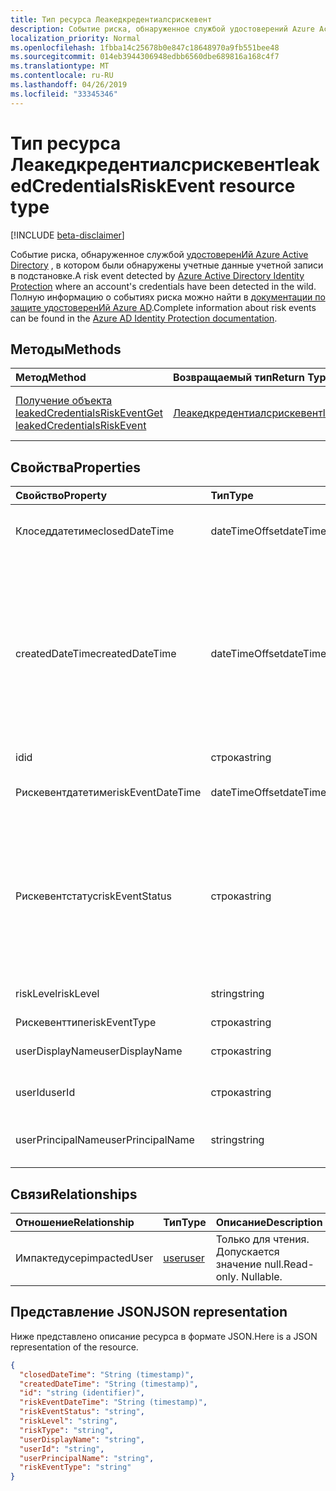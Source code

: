 ```yaml
---
title: Тип ресурса Леакедкредентиалсрискевент
description: Событие риска, обнаруженное службой удостоверений Azure Active Directory, в котором были обнаружены учетные данные учетной записи в подстановке. Полную информацию о событиях риска можно найти в документации по защите удостоверений Azure AD.
localization_priority: Normal
ms.openlocfilehash: 1fbba14c25678b0e847c18648970a9fb551bee48
ms.sourcegitcommit: 014eb3944306948edbb6560dbe689816a168c4f7
ms.translationtype: MT
ms.contentlocale: ru-RU
ms.lasthandoff: 04/26/2019
ms.locfileid: "33345346"
---
```

# <a name="leakedcredentialsriskevent-resource-type"></a><span data-ttu-id="3c3f5-104">Тип ресурса Леакедкредентиалсрискевент</span><span class="sxs-lookup"><span data-stu-id="3c3f5-104">leakedCredentialsRiskEvent resource type</span></span>

[!INCLUDE [beta-disclaimer](../../includes/beta-disclaimer.md)]

<span data-ttu-id="3c3f5-105">Событие риска, обнаруженное службой [удостоверенИй Azure Active Directory](https://azure.microsoft.com/en-us/documentation/articles/active-directory-identityprotection/) , в котором были обнаружены учетные данные учетной записи в подстановке.</span><span class="sxs-lookup"><span data-stu-id="3c3f5-105">A risk event detected by [Azure Active Directory Identity Protection](https://azure.microsoft.com/en-us/documentation/articles/active-directory-identityprotection/) where an account's credentials have been detected in the wild.</span></span> <span data-ttu-id="3c3f5-106">Полную информацию о событиях риска можно найти в [документации по защите удостоверенИй Azure AD](https://azure.microsoft.com/en-us/documentation/articles/active-directory-identityprotection-risk-events-types/).</span><span class="sxs-lookup"><span data-stu-id="3c3f5-106">Complete information about risk events can be found in the [Azure AD Identity Protection documentation](https://azure.microsoft.com/en-us/documentation/articles/active-directory-identityprotection-risk-events-types/).</span></span>


## <a name="methods"></a><span data-ttu-id="3c3f5-107">Методы</span><span class="sxs-lookup"><span data-stu-id="3c3f5-107">Methods</span></span>

| <span data-ttu-id="3c3f5-108">Метод</span><span class="sxs-lookup"><span data-stu-id="3c3f5-108">Method</span></span>           | <span data-ttu-id="3c3f5-109">Возвращаемый тип</span><span class="sxs-lookup"><span data-stu-id="3c3f5-109">Return Type</span></span>    |<span data-ttu-id="3c3f5-110">Описание</span><span class="sxs-lookup"><span data-stu-id="3c3f5-110">Description</span></span>|
|:---------------|:--------|:----------|
|[<span data-ttu-id="3c3f5-111">Получение объекта leakedCredentialsRiskEvent</span><span class="sxs-lookup"><span data-stu-id="3c3f5-111">Get leakedCredentialsRiskEvent</span></span>](../api/leakedcredentialsriskevent-get.md) | [<span data-ttu-id="3c3f5-112">Леакедкредентиалсрискевент</span><span class="sxs-lookup"><span data-stu-id="3c3f5-112">leakedCredentialsRiskEvent</span></span>](leakedcredentialsriskevent.md) |<span data-ttu-id="3c3f5-113">Чтение свойств и связей объекта Леакедкредентиалсрискевент.</span><span class="sxs-lookup"><span data-stu-id="3c3f5-113">Read properties and relationships of leakedCredentialsRiskEvent object.</span></span>|

## <a name="properties"></a><span data-ttu-id="3c3f5-114">Свойства</span><span class="sxs-lookup"><span data-stu-id="3c3f5-114">Properties</span></span>
| <span data-ttu-id="3c3f5-115">Свойство</span><span class="sxs-lookup"><span data-stu-id="3c3f5-115">Property</span></span>     | <span data-ttu-id="3c3f5-116">Тип</span><span class="sxs-lookup"><span data-stu-id="3c3f5-116">Type</span></span>   |<span data-ttu-id="3c3f5-117">Описание</span><span class="sxs-lookup"><span data-stu-id="3c3f5-117">Description</span></span>|
|:---------------|:--------|:----------|
|<span data-ttu-id="3c3f5-118">Клоседдатетиме</span><span class="sxs-lookup"><span data-stu-id="3c3f5-118">closedDateTime</span></span>|<span data-ttu-id="3c3f5-119">dateTimeOffset</span><span class="sxs-lookup"><span data-stu-id="3c3f5-119">dateTimeOffset</span></span>| <span data-ttu-id="3c3f5-120">Дата и время закрытия события риска</span><span class="sxs-lookup"><span data-stu-id="3c3f5-120">The date and time that the risk event was closed</span></span>|
|<span data-ttu-id="3c3f5-121">createdDateTime</span><span class="sxs-lookup"><span data-stu-id="3c3f5-121">createdDateTime</span></span>|<span data-ttu-id="3c3f5-122">dateTimeOffset</span><span class="sxs-lookup"><span data-stu-id="3c3f5-122">dateTimeOffset</span></span>| <span data-ttu-id="3c3f5-123">Дата и время создания события риска.</span><span class="sxs-lookup"><span data-stu-id="3c3f5-123">The date and time that the risk event was created.</span></span> <span data-ttu-id="3c3f5-124">Он всегда больше или равен значению DateTime самого события риска.</span><span class="sxs-lookup"><span data-stu-id="3c3f5-124">This is always greater than or equal to the datetime of the risk event itself.</span></span> <span data-ttu-id="3c3f5-125">Это правильное свойство, используемое в качестве фильтра при запросе событий риска.</span><span class="sxs-lookup"><span data-stu-id="3c3f5-125">This is the correct property to use as a filter when querying risk events.</span></span>|
|<span data-ttu-id="3c3f5-126">id</span><span class="sxs-lookup"><span data-stu-id="3c3f5-126">id</span></span>|<span data-ttu-id="3c3f5-127">строка</span><span class="sxs-lookup"><span data-stu-id="3c3f5-127">string</span></span>| <span data-ttu-id="3c3f5-128">Только для чтения</span><span class="sxs-lookup"><span data-stu-id="3c3f5-128">Read-only</span></span>|
|<span data-ttu-id="3c3f5-129">Рискевентдатетиме</span><span class="sxs-lookup"><span data-stu-id="3c3f5-129">riskEventDateTime</span></span>|<span data-ttu-id="3c3f5-130">dateTimeOffset</span><span class="sxs-lookup"><span data-stu-id="3c3f5-130">dateTimeOffset</span></span>| <span data-ttu-id="3c3f5-131">Дата и время возникновения события риска</span><span class="sxs-lookup"><span data-stu-id="3c3f5-131">The date and time when the risk event occurred</span></span>|
|<span data-ttu-id="3c3f5-132">Рискевентстатус</span><span class="sxs-lookup"><span data-stu-id="3c3f5-132">riskEventStatus</span></span>|<span data-ttu-id="3c3f5-133">строка</span><span class="sxs-lookup"><span data-stu-id="3c3f5-133">string</span></span>| <span data-ttu-id="3c3f5-134">Возможные значения: `active`, `remediated`, `dismissedAsFixed`, `dismissedAsFalsePositive`, `dismissedAsIgnore`, `loginBlocked`, `closedMfaAuto`, `closedMultipleReasons`.</span><span class="sxs-lookup"><span data-stu-id="3c3f5-134">Possible values are: `active`, `remediated`, `dismissedAsFixed`, `dismissedAsFalsePositive`, `dismissedAsIgnore`, `loginBlocked`, `closedMfaAuto`, `closedMultipleReasons`.</span></span>|
|<span data-ttu-id="3c3f5-135">riskLevel</span><span class="sxs-lookup"><span data-stu-id="3c3f5-135">riskLevel</span></span>|<span data-ttu-id="3c3f5-136">string</span><span class="sxs-lookup"><span data-stu-id="3c3f5-136">string</span></span>| <span data-ttu-id="3c3f5-137">Возможные значения: `low`, `medium`, `high`.</span><span class="sxs-lookup"><span data-stu-id="3c3f5-137">Possible values are: `low`, `medium`, `high`.</span></span>|
|<span data-ttu-id="3c3f5-138">Рискевенттипе</span><span class="sxs-lookup"><span data-stu-id="3c3f5-138">riskEventType</span></span>|<span data-ttu-id="3c3f5-139">строка</span><span class="sxs-lookup"><span data-stu-id="3c3f5-139">string</span></span>| <span data-ttu-id="3c3f5-140">Тип риска</span><span class="sxs-lookup"><span data-stu-id="3c3f5-140">The type of risk</span></span>|
|<span data-ttu-id="3c3f5-141">userDisplayName</span><span class="sxs-lookup"><span data-stu-id="3c3f5-141">userDisplayName</span></span>|<span data-ttu-id="3c3f5-142">строка</span><span class="sxs-lookup"><span data-stu-id="3c3f5-142">string</span></span>| <span data-ttu-id="3c3f5-143">Имя пользователя под угрозой</span><span class="sxs-lookup"><span data-stu-id="3c3f5-143">The name of the user at risk</span></span>|
|<span data-ttu-id="3c3f5-144">userId</span><span class="sxs-lookup"><span data-stu-id="3c3f5-144">userId</span></span>|<span data-ttu-id="3c3f5-145">строка</span><span class="sxs-lookup"><span data-stu-id="3c3f5-145">string</span></span>| <span data-ttu-id="3c3f5-146">Идентификатор пользователя, который подвергается риску</span><span class="sxs-lookup"><span data-stu-id="3c3f5-146">The id of the user at risk</span></span>|
|<span data-ttu-id="3c3f5-147">userPrincipalName</span><span class="sxs-lookup"><span data-stu-id="3c3f5-147">userPrincipalName</span></span>|<span data-ttu-id="3c3f5-148">string</span><span class="sxs-lookup"><span data-stu-id="3c3f5-148">string</span></span>| <span data-ttu-id="3c3f5-149">Имя участника пользователя, который подвергается риску</span><span class="sxs-lookup"><span data-stu-id="3c3f5-149">The user principal name of the user at risk</span></span>|

## <a name="relationships"></a><span data-ttu-id="3c3f5-150">Связи</span><span class="sxs-lookup"><span data-stu-id="3c3f5-150">Relationships</span></span>
| <span data-ttu-id="3c3f5-151">Отношение</span><span class="sxs-lookup"><span data-stu-id="3c3f5-151">Relationship</span></span> | <span data-ttu-id="3c3f5-152">Тип</span><span class="sxs-lookup"><span data-stu-id="3c3f5-152">Type</span></span>   |<span data-ttu-id="3c3f5-153">Описание</span><span class="sxs-lookup"><span data-stu-id="3c3f5-153">Description</span></span>|
|:---------------|:--------|:----------|
|<span data-ttu-id="3c3f5-154">Импактедусер</span><span class="sxs-lookup"><span data-stu-id="3c3f5-154">impactedUser</span></span>|[<span data-ttu-id="3c3f5-155">user</span><span class="sxs-lookup"><span data-stu-id="3c3f5-155">user</span></span>](user.md)| <span data-ttu-id="3c3f5-p104">Только для чтения. Допускается значение null.</span><span class="sxs-lookup"><span data-stu-id="3c3f5-p104">Read-only. Nullable.</span></span>|

## <a name="json-representation"></a><span data-ttu-id="3c3f5-158">Представление JSON</span><span class="sxs-lookup"><span data-stu-id="3c3f5-158">JSON representation</span></span>

<span data-ttu-id="3c3f5-159">Ниже представлено описание ресурса в формате JSON.</span><span class="sxs-lookup"><span data-stu-id="3c3f5-159">Here is a JSON representation of the resource.</span></span>

<!-- {
  "blockType": "resource",
  "keyProperty":"id",
  "optionalProperties": [

  ],
  "@odata.type": "microsoft.graph.leakedCredentialsRiskEvent"
}-->

```json
{
  "closedDateTime": "String (timestamp)",
  "createdDateTime": "String (timestamp)",
  "id": "string (identifier)",
  "riskEventDateTime": "String (timestamp)",
  "riskEventStatus": "string",
  "riskLevel": "string",
  "riskType": "string",
  "userDisplayName": "string",
  "userId": "string",
  "userPrincipalName": "string",
  "riskEventType": "string"
}

```

<!-- uuid: 8fcb5dbc-d5aa-4681-8e31-b001d5168d79
2015-10-25 14:57:30 UTC -->
<!--
{
  "type": "#page.annotation",
  "description": "leakedCredentialsRiskEvent resource",
  "keywords": "",
  "section": "documentation",
  "tocPath": "",
  "suppressions": []
}
-->
